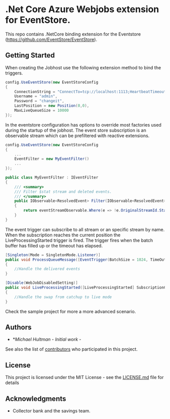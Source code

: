 # .Net Core Azure Webjobs extension for EventStore.

This repo contains .NetCore binding extension for the Eventstore (https://github.com/EventStore/EventStore).

## Getting Started

When creating the Jobhost use the following extension method to bind the triggers.

```csharp
config.UseEventStore(new EventStoreConfig
{
    ConnectionString = "ConnectTo=tcp://localhost:1113;HeartbeatTimeout=20000",
    Username = "admin",
    Password = "changeit",
    LastPosition = new Position(0,0),
    MaxLiveQueueSize = 10000
});
```

In the eventstore configuration has options to override most factories used during the startup of the jobhost. The event store subscription is an observable stream which can be prefiltered with reactive extensions.

```csharp
config.UseEventStore(new EventStoreConfig
{
    ...
    EventFilter = new MyEventFilter()
    ...
});

public class MyEventFilter : IEventFilter
{   
    /// <summary>
    /// Filter $stat stream and deleted events.
    /// </summary>                
    public IObservable<ResolvedEvent> Filter(IObservable<ResolvedEvent> eventStreamObservable)
    {
        return eventStreamObservable.Where(e => !e.OriginalStreamId.StartsWith("$") && e.Event.EventType != "$streamDeleted");
    }
}
```

The event trigger can subscribe to all stream or an specific stream by name. When the subscription reaches the current position the LiveProcessingStarted trigger is fired. The trigger fires when the batch buffer has filled up or the timeout has elapsed. 

```csharp        
[Singleton(Mode = SingletonMode.Listener)]
public void ProcessQueueMessage([EventTrigger(BatchSize = 1024, TimeOutInMilliSeconds = 20)] IEnumerable<ResolvedEvent> events)
{
    //Handle the delivered events
}

[Disable(WebJobDisabledSetting)]
public void LiveProcessingStarted([LiveProcessingStarted] SubscriptionContext context)
{
    //Handle the swap from catchup to live mode
}
```

Check the sample project for more a more advanced scenario.

## Authors

* **Michael Hultman* - *Initial work* -

See also the list of [contributors](https://github.com/haderach75/Webjobs.Extensions.NetCore.Eventstore/graphs/contributors) who participated in this project.

## License

This project is licensed under the MIT License - see the [LICENSE.md](LICENSE) file for details

## Acknowledgments

* Collector bank and the savings team.

